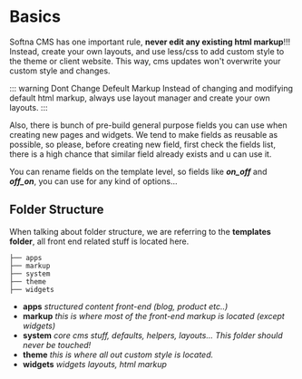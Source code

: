 # Basics

Softna CMS has one important rule, **never edit any existing html markup**!!! Instead, create your own layouts, and use less/css to add custom style to the theme or client website. This way, cms updates won't overwrite your custom style and changes.

::: warning Dont Change Defeult Markup
Instead of changing and modifying default html markup, always use layout manager and create your own layouts.
:::

Also, there is bunch of pre-build general purpose fields you can use when creating new pages and widgets. We tend to make fields as reusable as possible, so please, before creating new field, first check the fields list, there is a high chance that similar field already exists and u can use it.

You can rename fields on the template level, so fields like ***on_off*** and ***off_on***, you can use for any kind of options...



## Folder Structure

When talking about folder structure, we are referring to the **templates folder**, all front end related stuff is located here.

```
├── apps    
├── markup
├── system
├── theme
├── widgets
```

* **apps** *structured content front-end (blog, product  etc..)*  
* **markup** *this is where most of the front-end markup is located (except widgets)*   
* **system** *core cms stuff, defaults, helpers, layouts... This folder should never be touched!*    
* **theme** *this is where all out custom style is located.*   
* **widgets** *widgets layouts, html markup*
